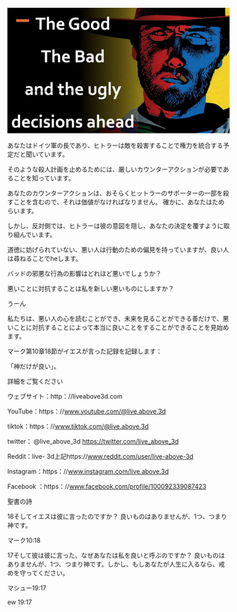 ![Video cover image](../cover.jpg "cover photo")

あなたはドイツ軍の長であり、ヒトラーは敵を殺害することで権力を統合する予定だと聞いています。

そのような殺人計画を止めるためには、厳しいカウンターアクションが必要であることを知っています。

あなたのカウンターアクションは、おそらくヒットラーのサポーターの一部を殺すことを含むので、それは価値がなければなりません。 確かに、あなたはためらいます。

しかし、反対側では、ヒトラーは彼の意図を隠し、あなたの決定を覆すように取り組んでいます。

道徳に妨げられていない、悪い人は行動のための偏見を持っていますが、良い人は尋ねることでheします。

バッドの邪悪な行為の影響はどれほど悪いでしょうか？

悪いことに対抗することは私を新しい悪いものにしますか？

うーん

私たちは、悪い人の心を読むことができ、未来を見ることができる善だけで、悪いことに対抗することによって本当に良いことをすることができることを見始めます。

マーク第10章18節がイエスが言った記録を記録します：

「神だけが良い」。

詳細をご覧ください

ウェブサイト：http：//liveabove3d.com

 YouTube：https：//www.youtube.com/@live.above.3d 

tiktok：https：//www.tiktok.com/@live.above.3d

twitter： @live_above_3d https://twitter.com/live_above_3d

 Reddit：live- 3d上記https://www.reddit.com/user/live-above-3d

 Instagram：https：//www.instagram.com/live.above.3d

Facebook ：https：//www.facebook.com/profile/100092339087423

聖書の詩

18そしてイエスは彼に言ったのですか？ 良いものはありませんが、1つ、つまり神です。

マーク10:18

17そして彼は彼に言った、なぜあなたは私を良いと呼ぶのですか？ 良いものはありませんが、1つ、つまり神です。しかし、もしあなたが人生に入るなら、戒めを守ってください。

マシュー19:17

ew 19:17